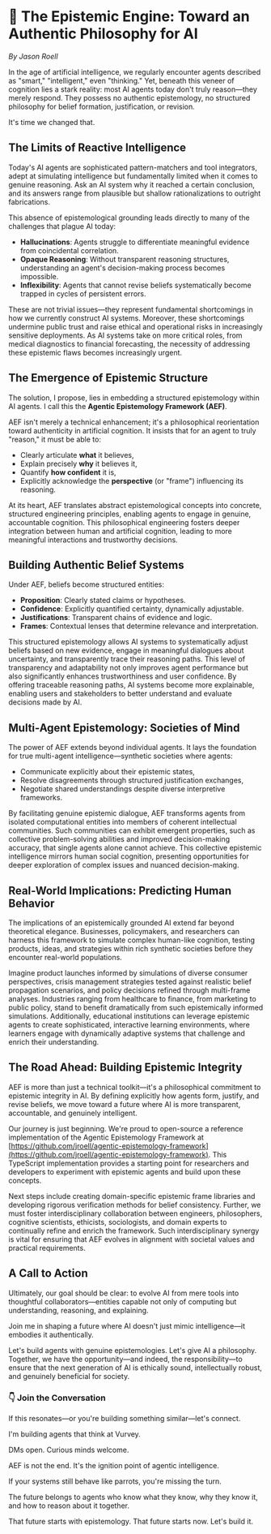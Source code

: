 # 🧠 The Epistemic Engine: Toward an Authentic Philosophy for AI

*By Jason Roell*

In the age of artificial intelligence, we regularly encounter agents described as "smart," "intelligent," even "thinking." Yet, beneath this veneer of cognition lies a stark reality: most AI agents today don't truly reason—they merely respond. They possess no authentic epistemology, no structured philosophy for belief formation, justification, or revision.

It's time we changed that.

## The Limits of Reactive Intelligence

Today's AI agents are sophisticated pattern-matchers and tool integrators, adept at simulating intelligence but fundamentally limited when it comes to genuine reasoning. Ask an AI system why it reached a certain conclusion, and its answers range from plausible but shallow rationalizations to outright fabrications.

This absence of epistemological grounding leads directly to many of the challenges that plague AI today:

- **Hallucinations**: Agents struggle to differentiate meaningful evidence from coincidental correlation.
- **Opaque Reasoning**: Without transparent reasoning structures, understanding an agent's decision-making process becomes impossible.
- **Inflexibility**: Agents that cannot revise beliefs systematically become trapped in cycles of persistent errors.

These are not trivial issues—they represent fundamental shortcomings in how we currently construct AI systems. Moreover, these shortcomings undermine public trust and raise ethical and operational risks in increasingly sensitive deployments. As AI systems take on more critical roles, from medical diagnostics to financial forecasting, the necessity of addressing these epistemic flaws becomes increasingly urgent.

## The Emergence of Epistemic Structure

The solution, I propose, lies in embedding a structured epistemology within AI agents. I call this the **Agentic Epistemology Framework (AEF)**.

AEF isn't merely a technical enhancement; it's a philosophical reorientation toward authenticity in artificial cognition. It insists that for an agent to truly "reason," it must be able to:

- Clearly articulate **what** it believes,
- Explain precisely **why** it believes it,
- Quantify **how confident** it is,
- Explicitly acknowledge the **perspective** (or "frame") influencing its reasoning.

At its heart, AEF translates abstract epistemological concepts into concrete, structured engineering principles, enabling agents to engage in genuine, accountable cognition. This philosophical engineering fosters deeper integration between human and artificial cognition, leading to more meaningful interactions and trustworthy decisions.

## Building Authentic Belief Systems

Under AEF, beliefs become structured entities:

- **Proposition**: Clearly stated claims or hypotheses.
- **Confidence**: Explicitly quantified certainty, dynamically adjustable.
- **Justifications**: Transparent chains of evidence and logic.
- **Frames**: Contextual lenses that determine relevance and interpretation.

This structured epistemology allows AI systems to systematically adjust beliefs based on new evidence, engage in meaningful dialogues about uncertainty, and transparently trace their reasoning paths. This level of transparency and adaptability not only improves agent performance but also significantly enhances trustworthiness and user confidence. By offering traceable reasoning paths, AI systems become more explainable, enabling users and stakeholders to better understand and evaluate decisions made by AI.

## Multi-Agent Epistemology: Societies of Mind

The power of AEF extends beyond individual agents. It lays the foundation for true multi-agent intelligence—synthetic societies where agents:

- Communicate explicitly about their epistemic states,
- Resolve disagreements through structured justification exchanges,
- Negotiate shared understandings despite diverse interpretive frameworks.

By facilitating genuine epistemic dialogue, AEF transforms agents from isolated computational entities into members of coherent intellectual communities. Such communities can exhibit emergent properties, such as collective problem-solving abilities and improved decision-making accuracy, that single agents alone cannot achieve. This collective epistemic intelligence mirrors human social cognition, presenting opportunities for deeper exploration of complex issues and nuanced decision-making.

## Real-World Implications: Predicting Human Behavior

The implications of an epistemically grounded AI extend far beyond theoretical elegance. Businesses, policymakers, and researchers can harness this framework to simulate complex human-like cognition, testing products, ideas, and strategies within rich synthetic societies before they encounter real-world populations.

Imagine product launches informed by simulations of diverse consumer perspectives, crisis management strategies tested against realistic belief propagation scenarios, and policy decisions refined through multi-frame analyses. Industries ranging from healthcare to finance, from marketing to public policy, stand to benefit dramatically from such epistemically informed simulations. Additionally, educational institutions can leverage epistemic agents to create sophisticated, interactive learning environments, where learners engage with dynamically adaptive systems that challenge and enrich their understanding.

## The Road Ahead: Building Epistemic Integrity

AEF is more than just a technical toolkit—it's a philosophical commitment to epistemic integrity in AI. By defining explicitly how agents form, justify, and revise beliefs, we move toward a future where AI is more transparent, accountable, and genuinely intelligent.

Our journey is just beginning. We're proud to open-source a reference implementation of the Agentic Epistemology Framework at [https://github.com/jroell/agentic-epistemology-framework](https://github.com/jroell/agentic-epistemology-framework). This TypeScript implementation provides a starting point for researchers and developers to experiment with epistemic agents and build upon these concepts.

Next steps include creating domain-specific epistemic frame libraries and developing rigorous verification methods for belief consistency. Further, we must foster interdisciplinary collaboration between engineers, philosophers, cognitive scientists, ethicists, sociologists, and domain experts to continually refine and enrich the framework. Such interdisciplinary synergy is vital for ensuring that AEF evolves in alignment with societal values and practical requirements.

## A Call to Action

Ultimately, our goal should be clear: to evolve AI from mere tools into thoughtful collaborators—entities capable not only of computing but understanding, reasoning, and explaining.

Join me in shaping a future where AI doesn't just mimic intelligence—it embodies it authentically.

Let's build agents with genuine epistemologies. Let's give AI a philosophy. Together, we have the opportunity—and indeed, the responsibility—to ensure that the next generation of AI is ethically sound, intellectually robust, and genuinely beneficial for society.

### 👇 Join the Conversation

If this resonates—or you're building something similar—let's connect.

I'm building agents that think at Vurvey.

DMs open. Curious minds welcome.

AEF is not the end. It's the ignition point of agentic intelligence.

If your systems still behave like parrots, you're missing the turn.

The future belongs to agents who know what they know, why they know it, and how to reason about it together.

That future starts with epistemology. That future starts now. Let's build it.
